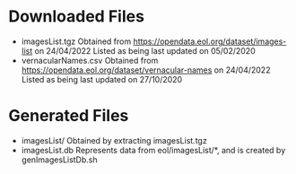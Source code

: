 Downloaded Files
================
-   imagesList.tgz
    Obtained from https://opendata.eol.org/dataset/images-list on 24/04/2022
    Listed as being last updated on 05/02/2020
-   vernacularNames.csv
    Obtained from https://opendata.eol.org/dataset/vernacular-names on 24/04/2022
    Listed as being last updated on 27/10/2020

Generated Files
===============
-   imagesList/
    Obtained by extracting imagesList.tgz
-   imagesList.db
    Represents data from eol/imagesList/*, and is created by genImagesListDb.sh
